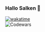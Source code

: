 ### Hallo Salken 👋

<!--
**Bean791/Bean791** is a ✨ _special_ ✨ repository because its `README.md` (this file) appears on your GitHub profile.

Here are some ideas to get you started:

- 🔭 I’m currently working on ...
- 🌱 I’m currently learning ...
- 👯 I’m looking to collaborate on ...
- 🤔 I’m looking for help with ...
- 💬 Ask me about ...
- 📫 How to reach me: ...
- 😄 Pronouns: ...
- ⚡ Fun fact: ...
-->
[![wakatime](https://wakatime.com/badge/user/1b16c001-5354-450b-beaa-cd018ff72824.svg)](https://wakatime.com/@1b16c001-5354-450b-beaa-cd018ff72824)
<br/>
![Codewars](https://www.codewars.com/users/Bean791/badges/large)
